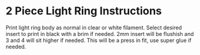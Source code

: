 
# 2 Piece Light Ring Instructions

Print light ring body as normal in clear or white filament. Select desired insert to print in black with a brim if needed. 2mm insert will be flushish and 3 and 4 will sit higher if needed. This will be a press in fit, use super glue if needed. 